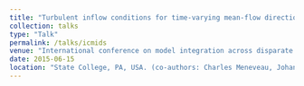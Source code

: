 ```yaml
---
title: "Turbulent inflow conditions for time-varying mean-flow directions in LES with applications to wind farms."
collection: talks
type: "Talk"
permalink: /talks/icmids
venue: "International conference on model integration across disparate scales in complex turbulent flow simulations."
date: 2015-06-15
location: "State College, PA, USA. (co-authors: Charles Meneveau, Johan Meyers)"
---
```

